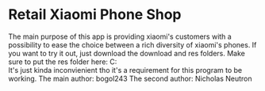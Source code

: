 # Retail Xiaomi Phone Shop
The main purpose of this app is providing xiaomi's customers with a possibility to ease the choice between a rich diversity of xiaomi's phones. If you want to try it out, just download the download and res folders. Make sure to put the res folder here: C:\
It's just kinda inconvienient tho it's a requirement for this program to be working.
The main author: bogol243
The second author: Nicholas Neutron
